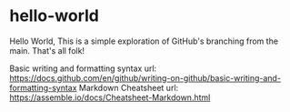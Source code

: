# hello-world

Hello World, This is a simple exploration of GitHub's branching from the main. That's all folk!

Basic writing and formatting syntax
url: https://docs.github.com/en/github/writing-on-github/basic-writing-and-formatting-syntax
Markdown Cheatsheet
url: https://assemble.io/docs/Cheatsheet-Markdown.html
